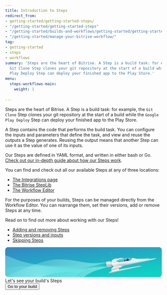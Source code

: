 ```yaml
---
title: Introduction to Steps
redirect_from:
- getting-started/getting-started-steps/
- "/getting-started/getting-started-steps"
- "/getting-started/builds-and-workflows/getting-started/getting-started-steps"
- "/getting-started/manage-your-bitrise-workflow/"
tag:
- getting-started
- steps
- workflows
summary: 'Steps are the heart of Bitrise. A Step is a build task: for example, the
  Git Clone Step clones your git repository at the start of a build while the Google
  Play Deploy Step can deploy your finished app to the Play Store.'
menu:
  steps-workflows-main:
    weight: 1

---
```

Steps are the heart of Bitrise. A Step is a build task: for example, the `Git Clone` Step clones your git repository at the start of a build while the `Google Play Deploy` Step can deploy your finished app to the Play Store.

A Step contains the code that performs the build task. You can configure the inputs and parameters that define the task, and view and reuse the outputs a Step generates. Reusing the output means that another Step can use it as the value of one of its inputs.

Our Steps are defined in YAML format, and written in either bash or Go. [Check out our in-depth guide about how our Steps work](/bitrise-cli/steps).

You can find and check out all our available Steps at any of three locations:

* [The Integrations page](https://www.bitrise.io/integrations)
* [The Bitrise StepLib](https://github.com/bitrise-io/bitrise-steplib)
* [The Workflow Editor](/getting-started/getting-started-workflows)

For the purposes of your builds, Steps can be managed directly from the Workflow Editor. You can rearrange them, set their versions, add or remove Steps at any time.

Read on to find out more about working with our Steps!

* [Adding and removing Steps](/steps-and-workflows/adding-removing-steps/)
* [Step versions and inputs](/steps-and-workflows/step-inputs/)
* [Skipping Steps](/steps-and-workflows/skipping-steps/)

<div class="banner">
	<img src="/assets/images/banner-bg-888x170.png" style="border: none;">
	<div class="deploy-text">Let's see your build's Steps</div>
	<a target="_blank" href="https://app.bitrise.io/dashboard/builds"><button class="button">Go to your build</button></a>
</div>